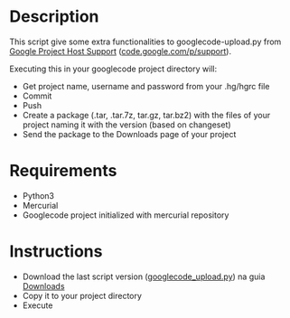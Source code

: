 # Description #

This script give some extra functionalities to googlecode-upload.py from [Google Project Host Support](http://code.google.com/p/support/) ([code.google.com/p/support](http://code.google.com/p/support/)).

Executing this in your googlecode project directory will:
  * Get project name, username and password from your .hg/hgrc file
  * Commit
  * Push
  * Create a package (.tar, .tar.7z, tar.gz, tar.bz2) with the files of your project naming it with the version (based on changeset)
  * Send the package to the Downloads page of your project

# Requirements #
  * Python3
  * Mercurial
  * Googlecode project initialized with mercurial repository

# Instructions #
  * Download the last script version ([googlecode\_upload.py](http://code.google.com/p/googlecode-upload-plus/downloads/list)) na guia [Downloads](http://code.google.com/p/googlecode-upload-plus/downloads/list)
  * Copy it to your project directory
  * Execute

